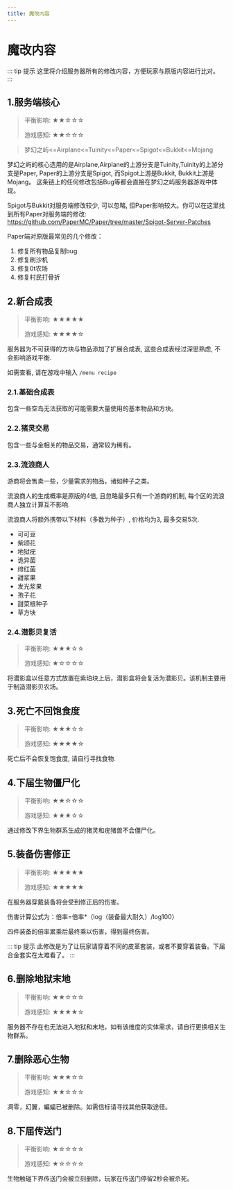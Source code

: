 ```yaml
---
title: 魔改内容
---
```

# 魔改内容

::: tip 提示
这里将介绍服务器所有的修改内容，方便玩家与原版内容进行比对。
:::

## 1.服务端核心
> 平衡影响: ★★☆☆☆
>
> 游戏感知: ★★☆☆☆

> 梦幻之屿<=Airplane<=Tuinity<=Paper<=Spigot<=Bukkit<=Mojang

梦幻之屿的核心选用的是Airplane,Airplane的上游分支是Tuinity,Tuinity的上游分支是Paper, Paper的上游分支是Spigot, 而Spigot上游是Bukkit, Bukkit上游是Mojang。 
这条链上的任何修改包括Bug等都会直接在梦幻之屿服务器游戏中体现。

Spigot与Bukkit对服务端修改较少, 可以忽略, 但Paper影响较大。你可以在这里找到所有Paper对服务端的修改: https://github.com/PaperMC/Paper/tree/master/Spigot-Server-Patches

Paper端对原版最常见的几个修改：
1. 修复所有物品复制bug
2. 修复刷沙机
3. 修复0t农场
4. 修复村民打骨折

## 2.新合成表
> 平衡影响: ★★★★★
>
> 游戏感知: ★★★★☆

服务器为不可获得的方块与物品添加了扩展合成表, 这些合成表经过深思熟虑, 不会影响游戏平衡.

如需查看, 请在游戏中输入 `/menu recipe`

### 2.1.基础合成表
包含一些空岛无法获取的可能需要大量使用的基本物品和方块。

### 2.2.猪灵交易
包含一些与金相关的物品交易，通常较为稀有。

### 2.3.流浪商人

游商将会售卖一些，少量需求的物品，诸如种子之类。

流浪商人的生成概率是原版的4倍, 且忽略最多只有一个游商的机制, 每个区的流浪商人独立计算互不影响. 

流浪商人将额外携带以下材料（多数为种子）, 价格均为3, 最多交易5次.
* 可可豆
* 紫颂花
* 地狱疣
* 诡异菌
* 绯红菌
* 甜浆果
* 发光浆果
* 孢子花
* 甜菜根种子
* 草方块

### 2.4.潜影贝复活
> 平衡影响: ★★★☆☆
>
> 游戏感知: ★☆☆☆☆

将潜影盒以任意方式放置在紫珀块上后，潜影盒将会复活为潜影贝。该机制主要用于制造潜影贝农场。

## 3.死亡不回饱食度
> 平衡影响: ★★★☆☆
>
> 游戏感知: ★★★★☆

死亡后不会恢复饱食度, 请自行寻找食物.

## 4.下届生物僵尸化
> 平衡影响: ★★☆☆☆
>
> 游戏感知: ★★★☆☆

通过修改下界生物群系生成的猪灵和疣猪兽不会僵尸化。

## 5.装备伤害修正
> 平衡影响: ★★★★★
>
> 游戏感知: ★★★★★

在服务器穿戴装备将会受到修正后的伤害。

伤害计算公式为：倍率=倍率*（log（装备最大耐久）/log100）

四件装备的倍率累乘后最终乘以伤害，得到最终伤害。

::: tip 提示
此修改是为了让玩家请穿着不同的皮革套装，或者不要穿着装备。下届合金套实在太难看了。
:::

## 6.删除地狱末地
> 平衡影响: ★★☆☆☆
>
> 游戏感知: ★★★★☆

服务器不存在也无法进入地狱和末地，如有该维度的实体需求，请自行更换相关生物群系。

## 7.删除恶心生物
> 平衡影响: ★★★☆☆
>
> 游戏感知: ★★☆☆☆

凋零，幻翼，蝙蝠已被删除。如需信标请寻找其他获取途径。

## 8.下届传送门
> 平衡影响: ★☆☆☆☆
>
> 游戏感知: ★☆☆☆☆

生物触碰下界传送门会被立刻删除，玩家在传送门停留2秒会被杀死。
